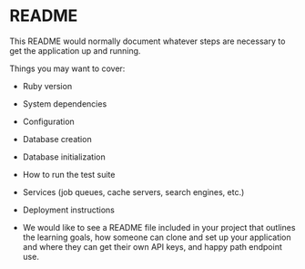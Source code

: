 # README

This README would normally document whatever steps are necessary to get the
application up and running.

Things you may want to cover:

* Ruby version

* System dependencies

* Configuration

* Database creation

* Database initialization

* How to run the test suite

* Services (job queues, cache servers, search engines, etc.)

* Deployment instructions

* We would like to see a README file included in your project that outlines the learning goals, how someone can clone and set up your application and where they can get their own API keys, and happy path endpoint use.


